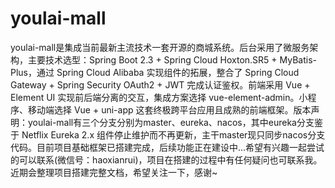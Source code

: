 # youlai-mall
youlai-mall是集成当前最新主流技术一套开源的商城系统。后台采用了微服务架构，主要技术选型：Spring Boot 2.3 + Spring Cloud Hoxton.SR5 + MyBatis-Plus，通过 Spring Cloud Alibaba 实现组件的拓展，整合了 Spring Cloud Gateway + Spring Security OAuth2 + JWT 完成认证鉴权。前端采用 Vue + Element UI 实现前后端分离的交互，集成方案选择 vue-element-admin。小程序、移动端选择 Vue + uni-app 这套终极跨平台应用且成熟的前端框架。版本声明：youlai-mall有三个分支分别为master、eureka、nacos，其中eureka分支鉴于 Netflix Eureka 2.x 组件停止维护而不再更新，主干master现只同步nacos分支代码。目前项目基础框架已搭建完成，后续功能正在建设中...希望有兴趣一起尝试的可以联系(微信号：haoxianrui)，项目在搭建的过程中有任何疑问也可联系我。近期会整理项目搭建完整文档，希望关注一下，感谢~

